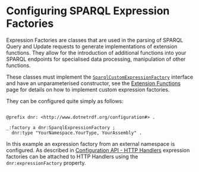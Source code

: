 # Configuring SPARQL Expression Factories 

Expression Factories are classes that are used in the parsing of SPARQL Query and Update requests to generate implementations of extension functions. They allow for the introduction of additional functions into your SPARQL endpoints for specialised data processing, manipulation of other functions.

These classes must implement the [`SparqlCustomExpressionFactory`](xref:VDS.RDF.Query.Expressions.ISparqlCustomExpressionFactory) interface and have an unparameterised constructor, see the [Extension Functions](../developer_guide/SPARQL-Extension-Functions.md) page for details on how to implement custom expression factories.

They can be configured quite simply as follows:

```turtle

@prefix dnr: <http://www.dotnetrdf.org/configuration#> .

_:factory a dnr:SparqlExpressionFactory ;
  dnr:type "YourNamespace.YourType, YourAssembly" .
```

In this example an expression factory from an external namespace is configured. As described in [Configuration API - HTTP Handlers](Configuration-HTTP-Handlers.md) expression factories can be attached to HTTP Handlers using the `dnr:expressionFactory` property.
